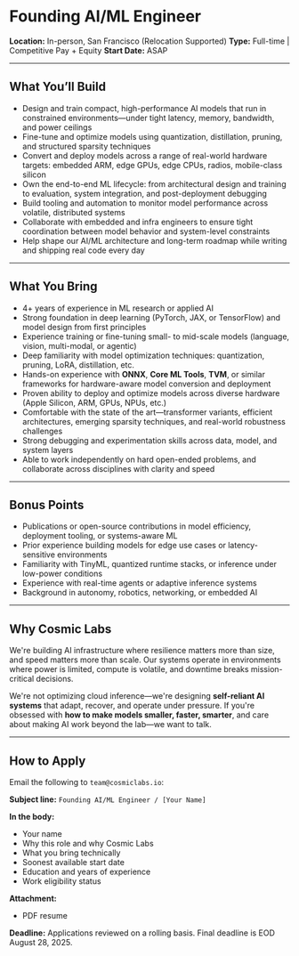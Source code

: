 # Founding AI/ML Engineer

**Location:** In-person, San Francisco (Relocation Supported)
**Type:** Full-time | Competitive Pay + Equity
**Start Date:** ASAP

---

## What You’ll Build

* Design and train compact, high-performance AI models that run in constrained environments—under tight latency, memory, bandwidth, and power ceilings
* Fine-tune and optimize models using quantization, distillation, pruning, and structured sparsity techniques
* Convert and deploy models across a range of real-world hardware targets: embedded ARM, edge GPUs, edge CPUs, radios, mobile-class silicon
* Own the end-to-end ML lifecycle: from architectural design and training to evaluation, system integration, and post-deployment debugging
* Build tooling and automation to monitor model performance across volatile, distributed systems
* Collaborate with embedded and infra engineers to ensure tight coordination between model behavior and system-level constraints
* Help shape our AI/ML architecture and long-term roadmap while writing and shipping real code every day

---

## What You Bring

* 4+ years of experience in ML research or applied AI
* Strong foundation in deep learning (PyTorch, JAX, or TensorFlow) and model design from first principles
* Experience training or fine-tuning small- to mid-scale models (language, vision, multi-modal, or agentic)
* Deep familiarity with model optimization techniques: quantization, pruning, LoRA, distillation, etc.
* Hands-on experience with **ONNX**, **Core ML Tools**, **TVM**, or similar frameworks for hardware-aware model conversion and deployment
* Proven ability to deploy and optimize models across diverse hardware (Apple Silicon, ARM, GPUs, NPUs, etc.)
* Comfortable with the state of the art—transformer variants, efficient architectures, emerging sparsity techniques, and real-world robustness challenges
* Strong debugging and experimentation skills across data, model, and system layers
* Able to work independently on hard open-ended problems, and collaborate across disciplines with clarity and speed

---

## Bonus Points

* Publications or open-source contributions in model efficiency, deployment tooling, or systems-aware ML
* Prior experience building models for edge use cases or latency-sensitive environments
* Familiarity with TinyML, quantized runtime stacks, or inference under low-power conditions
* Experience with real-time agents or adaptive inference systems
* Background in autonomy, robotics, networking, or embedded AI

---

## Why Cosmic Labs

We're building AI infrastructure where resilience matters more than size, and speed matters more than scale. Our systems operate in environments where power is limited, compute is volatile, and downtime breaks mission-critical decisions.

We're not optimizing cloud inference—we're designing **self-reliant AI systems** that adapt, recover, and operate under pressure. If you're obsessed with **how to make models smaller, faster, smarter**, and care about making AI work beyond the lab—we want to talk.

---

## How to Apply

Email the following to `team@cosmiclabs.io`:

**Subject line:**
`Founding AI/ML Engineer / [Your Name]`

**In the body:**

* Your name
* Why this role and why Cosmic Labs
* What you bring technically
* Soonest available start date
* Education and years of experience
* Work eligibility status

**Attachment:**

* PDF resume

**Deadline:** Applications reviewed on a rolling basis. Final deadline is EOD August 28, 2025.
